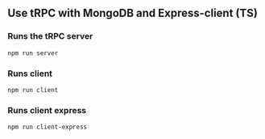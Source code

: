 ## Use tRPC with MongoDB and Express-client (TS)

### Runs the tRPC server

```
npm run server
```

### Runs client

```
npm run client
```

### Runs client express

```
npm run client-express
```
